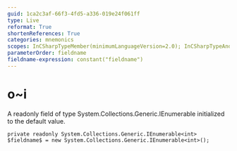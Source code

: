 ```yaml
---
guid: 1ca2c3af-66f3-4fd5-a336-019e24f061ff
type: Live
reformat: True
shortenReferences: True
categories: mnemonics
scopes: InCSharpTypeMember(minimumLanguageVersion=2.0); InCSharpTypeAndNamespace(minimumLanguageVersion=2.0)
parameterOrder: fieldname
fieldname-expression: constant("fieldname")
---
```


# o~i

A readonly field of type System.Collections.Generic.IEnumerable<int> initialized to the default value.

```
private readonly System.Collections.Generic.IEnumerable<int> $fieldname$ = new System.Collections.Generic.IEnumerable<int>();
```
